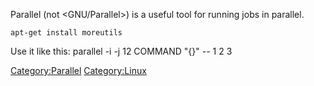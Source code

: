 Parallel (not <GNU/Parallel>) is a useful tool for running jobs in
parallel.

`apt-get install moreutils`

Use it like this: parallel -i -j 12 COMMAND "{}" -- 1 2 3

<Category:Parallel> <Category:Linux>
